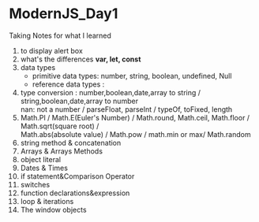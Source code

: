 # ModernJS_Day1
 Taking Notes for what I learned

001. to display alert box
002. what's the differences <strong>var, let, const</strong>
003. data types
     - primitive data types: number, string, boolean, undefined, Null
     - reference data types :
004. type conversion : number,boolean,date,array to string / string,boolean,date,array to number<br>
     nan: not a number / parseFloat, parseInt / typeOf, toFixed, length 
005. Math.PI / Math.E(Euler's Number) / Math.round, Math.ceil, Math.floor / Math.sqrt(square root) / <br>
     Math.abs(absolute value) / Math.pow / math.min or max/ Math.random
006. string method & concatenation
007. Arrays & Arrays Methods
008. object literal
009. Dates & Times
010. if statement&Comparison Operator
011. switches
012. function declarations&expression
013. loop & iterations
014. The window objects

 

